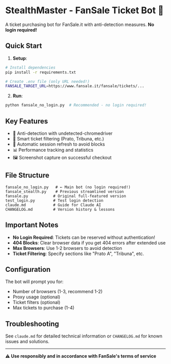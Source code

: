 # StealthMaster - FanSale Ticket Bot 🎫

A ticket purchasing bot for FanSale.it with anti-detection measures. **No login required!**

## Quick Start

1. **Setup**:
```bash
# Install dependencies
pip install -r requirements.txt

# Create .env file (only URL needed!)
FANSALE_TARGET_URL=https://www.fansale.it/fansale/tickets/...
```

2. **Run**:
```bash
python fansale_no_login.py  # Recommended - no login required!
```

## Key Features

- 🤖 Anti-detection with undetected-chromedriver
- 🎯 Smart ticket filtering (Prato, Tribuna, etc.)
- 🔄 Automatic session refresh to avoid blocks
- 📊 Performance tracking and statistics
- 🖼️ Screenshot capture on successful checkout

## File Structure

```
fansale_no_login.py   # ← Main bot (no login required!)
fansale_stealth.py    # Previous streamlined version
fansale.py           # Original full-featured version
test_login.py        # Test login detection
claude.md            # Guide for Claude AI
CHANGELOG.md         # Version history & lessons
```

## Important Notes

- **No Login Required**: Tickets can be reserved without authentication!
- **404 Blocks**: Clear browser data if you get 404 errors after extended use
- **Max Browsers**: Use 1-2 browsers to avoid detection
- **Ticket Filtering**: Specify sections like "Prato A", "Tribuna", etc.

## Configuration

The bot will prompt you for:
- Number of browsers (1-3, recommend 1-2)
- Proxy usage (optional)
- Ticket filters (optional)
- Max tickets to purchase (1-4)

## Troubleshooting

See `claude.md` for detailed technical information or `CHANGELOG.md` for known issues and solutions.

---

**⚠️ Use responsibly and in accordance with FanSale's terms of service**
